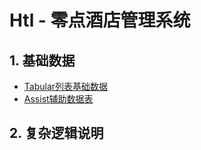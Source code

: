 # Htl - 零点酒店管理系统

## 1. 基础数据

* [Tabular列表基础数据](/projects/hotel-system/11basic-data/11tabular-data.md)
* [Assist辅助数据表](/projects/hotel-system/11basic-data/12assist-data.md)

## 2. 复杂逻辑说明



